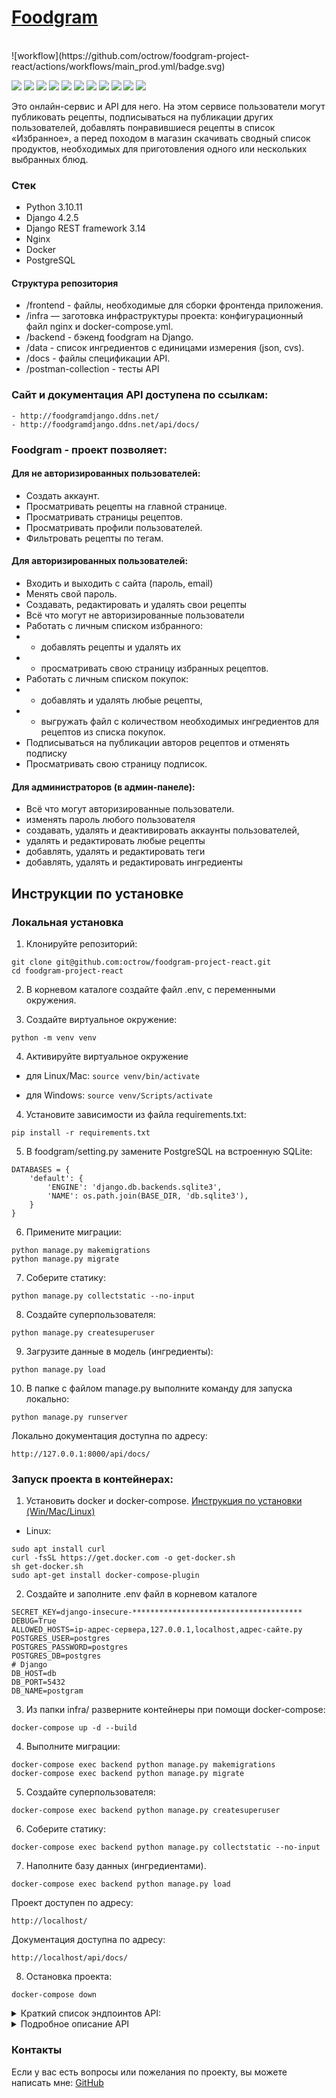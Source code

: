 <h1 align="left"><a href="http://foodgramdjango.ddns.net/">Foodgram</a></h1>
<br/>
![workflow](https://github.com/octrow/foodgram-project-react/actions/workflows/main_prod.yml/badge.svg)
<p align="left">
    <img src="https://img.shields.io/badge/python-3.10.6-blue.svg?style=for-the-badge&logo=python&logoColor=ffdd54" />
    <img src="https://img.shields.io/badge/django-4.2.2-blue.svg?style=for-the-badge&logo=django&logoColor=11F7BB" />
    <img src="https://img.shields.io/badge/django_rest_framework-3.14.0-blue.svg?style=for-the-badge&logo=django&logoColor=ff7171" />
    <img src="https://img.shields.io/badge/nginx-1.19.3-blue.svg?style=for-the-badge&logo=nginx&logoColor=11FF44" />
    <img src="https://img.shields.io/badge/gunicorn-21.2.0-blue.svg?style=for-the-badge&logo=gunicorn&logoColor=11FF44" />
    <img src="https://img.shields.io/badge/docker-24.0.5-blue.svg?style=for-the-badge&logo=docker&logoColor=33AAFF" />
    <img src="https://img.shields.io/badge/postgreSQL-13.0-blue.svg?style=for-the-badge&logo=postgresql&logoColor=66EEFF" />
    <img src="https://img.shields.io/badge/rest_api_version-1.0.0-blue?style=for-the-badge" />
    <img src="https://img.shields.io/badge/CI_CD-github_acions-blue.svg?style=for-the-badge" />
    <img src="https://img.shields.io/badge/license-MIT-blue?style=for-the-badge" />
    <img src="https://img.shields.io/github/actions/workflow/status/kluev-evga/foodgram-project-react/main.yml?style=for-the-badge" />
</p>

Это онлайн-сервис и API для него. На этом сервисе пользователи могут публиковать рецепты, подписываться на публикации других пользователей, добавлять понравившиеся рецепты в список «Избранное», а перед походом в магазин скачивать сводный список продуктов, необходимых для приготовления одного или нескольких выбранных блюд.

### Стек

- Python 3.10.11
- Django 4.2.5
- Django REST framework 3.14
- Nginx
- Docker
- PostgreSQL

#### Структура репозитория
 * /frontend - файлы, необходимые для сборки фронтенда приложения.
 * /infra — заготовка инфраструктуры проекта: конфигурационный файл nginx и docker-compose.yml.
 * /backend - бэкенд foodgram на Django.
 * /data - список ингредиентов с единицами измерения (json, cvs).
 * /docs - файлы спецификации API.
 * /postman-collection - тесты API

### Сайт и документация API доступена по ссылкам:

```
- http://foodgramdjango.ddns.net/
- http://foodgramdjango.ddns.net/api/docs/
```

### Foodgram - проект позволяет:

#### Для не авторизированных пользователей:
- Создать аккаунт.
- Просматривать рецепты на главной странице.
- Просматривать страницы рецептов.
- Просматривать профили пользователей.
- Фильтровать рецепты по тегам.

#### Для авторизированных пользователей:
- Входить и выходить с сайта (пароль, email)
- Менять свой пароль.
- Создавать, редактировать и удалять свои рецепты
- Всё что могут не авторизированные пользователи
- Работать с личным списком избранного:
- - добавлять рецепты и удалять их 
- - просматривать свою страницу избранных рецептов.
- Работать с личным списком покупок: 
- - добавлять и удалять любые рецепты, 
- - выгружать файл с количеством необходимых ингредиентов для рецептов из списка покупок.
- Подписываться на публикации авторов рецептов и отменять подписку
- Просматривать свою страницу подписок.

#### Для администраторов (в админ-панеле):
- Всё что могут авторизированные пользователи.
- изменять пароль любого пользователя
- создавать, удалять и деактивировать аккаунты пользователей,
- удалять и редактировать любые рецепты 
- добавлять, удалять и редактировать теги
- добавлять, удалять и редактировать ингредиенты

## Инструкции по установке
### Локальная установка
1. Клонируйте репозиторий:
```
git clone git@github.com:octrow/foodgram-project-react.git
cd foodgram-project-react
```

2. В корневом каталоге создайте файл .env, с переменными окружения.

3. Создайте виртуальное окружение:
```
python -m venv venv
```
4. Активируйте виртуальное окружение
* для Linux/Mac:
```source venv/bin/activate```

* для Windows:
```source venv/Scripts/activate```

4. Установите зависимости из файла requirements.txt:
```
pip install -r requirements.txt
```
5. В foodgram/setting.py замените PostgreSQL на встроенную SQLite:
```
DATABASES = {
    'default': {
        'ENGINE': 'django.db.backends.sqlite3',
        'NAME': os.path.join(BASE_DIR, 'db.sqlite3'),
    }
}
```

6. Примените миграции:
```
python manage.py makemigrations
python manage.py migrate
```
7. Соберите статику:
```
python manage.py collectstatic --no-input
```
8. Создайте суперпользователя:
```
python manage.py createsuperuser
```
9. Загрузите данные в модель (ингредиенты):
```
python manage.py load
```
10. В папке с файлом manage.py выполните команду для запуска локально:
```
python manage.py runserver
```
Локально документация доступна по адресу:
```
http://127.0.0.1:8000/api/docs/
```

### Запуск проекта в контейнерах:

1. Установить docker и docker-compose.
[Инструкция по установки (Win/Mac/Linux)](https://docs.docker.com/compose/install/)

- Linux:
```
sudo apt install curl                                   
curl -fsSL https://get.docker.com -o get-docker.sh      
sh get-docker.sh                                        
sudo apt-get install docker-compose-plugin              
```


2. Cоздайте и заполните .env файл в корневом каталоге 
```
SECRET_KEY=django-insecure-**************************************
DEBUG=True
ALLOWED_HOSTS=ip-адрес-сервера,127.0.0.1,localhost,адрес-сайте.ру
POSTGRES_USER=postgres
POSTGRES_PASSWORD=postgres
POSTGRES_DB=postgres
# Django
DB_HOST=db
DB_PORT=5432
DB_NAME=postgram
```

3. Из папки infra/ разверните контейнеры при помощи docker-compose:
```
docker-compose up -d --build
```
4. Выполните миграции:
```
docker-compose exec backend python manage.py makemigrations
docker-compose exec backend python manage.py migrate
```
5. Создайте суперпользователя:
```
docker-compose exec backend python manage.py createsuperuser
```
6. Соберите статику:
```
docker-compose exec backend python manage.py collectstatic --no-input
```
7. Наполните базу данных (ингредиентами). 
```
docker-compose exec backend python manage.py load
```
Проект доступен по адресу:

```
http://localhost/
```
Документация доступна по адресу:
```
http://localhost/api/docs/
```
8. Остановка проекта:
```
docker-compose down
```

<details>
<summary>Краткий список эндпоинтов API:</summary>

- /api/users/ - список пользователей (page, limit), регистрация (email, username, first_name, last_name, password), профиль (id), текущий, изменение пароля (new_password, current_password), получение и удаление токена (password, email).
- /api/tags/ - список тегов, получение тега (id).
- /api/recipes/ - список рецептов (page, limit, is_favorited, is_in_shopping_cart, author, tags), создание (ingredients, tags, image, name, text, cooking_time), получение (id), обновление (id, ingredients, tags, image, name, text, cooking_time), удаление (id).
- /api/recipes/download_shopping_cart/ - скачать список покупок.
- /api/recipes/{id}/shopping_cart/ - добавить или удалить рецепт из списка покупок.
- /api/recipes/{id}/favorite/ - добавить или удалить рецепт из избранного.
- /api/users/subscriptions/ - мои подписки (page, limit, recipes_limit).
- /api/users/{id}/subscribe/ - подписаться или отписаться от пользователя (recipes_limit).
- /api/ingredients/ - список ингредиентов (name), получение ингредиента (id).
</details>

<details>
<summary>Подробное описание API</summary>


| Эндпоинт | Запрос | Параметры | Ответ |
| --- | --- | --- | --- |
| Пользователи | Список пользователей | GET /api/users/ | page (номер страницы), limit (количество объектов на странице) | 200 (JSON-объект с полями count, next, previous и results) |
|  | Регистрация пользователя | POST /api/users/ | email, username, first_name, last_name, password (все обязательные) | 201 (JSON-объект с полями email, id, username, first_name и last_name) или 400 (ошибки валидации) |
|  | Профиль пользователя | GET /api/users/{id}/ | id (уникальный id пользователя) | 200 (JSON-объект с полями email, id, username, first_name, last_name и is_subscribed) или 401 (пользователь не авторизован) или 404 (объект не найден) |
|  | Текущий пользователь | GET /api/users/me/ | - | 200 (JSON-объект с полями email, id, username, first_name, last_name и is_subscribed) или 401 (пользователь не авторизован) |
|  | Изменение пароля | POST /api/users/set_password/ | new_password, current_password (все обязательные) | 204 (пароль успешно изменен) или 400 (ошибки валидации) или 401 (пользователь не авторизован) |
| Авторизация | Получить токен авторизации | POST /api/auth/token/login/ | password, email (все обязательные) | 201 (JSON-объект с полем auth_token) |
|  | Удаление токена | POST /api/auth/token/logout/ | - | 204 (токен удален) или 401 (пользователь не авторизован) |
| Теги | Список тегов | GET /api/tags/ | - | 200 (JSON-массив объектов с полями id, name, color и slug) |
|  | Получение тега | GET /api/tags/{id}/ | id (уникальный id тега) | 200 (JSON-объект с полями id, name, color и slug) или 404 (объект не найден) |
| Рецепты | Список рецептов | GET /api/recipes/ | page, limit, is_favorited, is_in_shopping_cart, author, tags (опциональные) | 200 (JSON-объект с полями count, next, previous и results) |
|  | Создание рецепта | POST /api/recipes/ | ingredients, tags, image, name, text, cooking_time (все обязательные) | 201 (JSON-объект с полями id, tags, author, ingredients, is_favorited, is_in_shopping_cart, name, image, text и cooking_time) или 400 (ошибки валидации) или 401 (пользователь не авторизован) |
|  | Получение рецепта | GET /api/recipes/{id}/ | id (уникальный id рецепта) | 200 (JSON-объект с полями id, tags, author, ingredients, is_favorited, is_in_shopping_cart, name, image, text и cooking_time) |
|  | Обновление рецепта | PATCH /api/recipes/{id}/ | id (уникальный id рецепта), ingredients, tags, image, name, text, cooking_time (все обязательные) | 200 (JSON-объект с полями id, tags, author, ingredients, is_favorited, is_in_shopping_cart, name, image,text и cooking_time) или 400(ошибки валидации) или 401(пользователь не авторизован) или403(недостаточно прав) или 404(объект не найден) |
| Подписки | Мои подписки | GET /api/users/subscriptions/ | page, limit, recipes_limit (опциональные) | 200 (JSON-объект с полями count, next, previous и results, где каждый элемент results содержит поля id, email, username, first_name, last_name и recipes (JSON-массив объектов с полями id, name, image и cooking_time)) или 401 (пользователь не авторизован) |
|  | Подписаться на пользователя | POST /api/users/{id}/subscribe/ | id (уникальный id пользователя) | 201 (JSON-объект с полями id, email, username, first_name и last_name) или 400 (ошибка подписки) или 401 (пользователь не авторизован) |
|  | Отписаться от пользователя | DELETE /api/users/{id}/subscribe/ | id (уникальный id пользователя) | 204 (подписка успешно удалена) или 400 (ошибка отписки) или 401 (пользователь не авторизован) |
| Ингредиенты | Список ингредиентов | GET /api/ingredients/ | name (опциональный, поиск по частичному вхождению в начале названия ингредиента) | 200 (JSON-массив объектов с полями id, name и measurement_unit) |
|  | Получение ингредиента | GET /api/ingredients/{id}/ | id (уникальный id ингредиента) | 200 (JSON-объект с полями id, name и measurement_unit) или 404 (объект не найден) |

</details>

### Контакты
Если у вас есть вопросы или пожелания по проекту, вы можете написать мне:
[GitHub](https://github.com/octrow)
